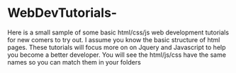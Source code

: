 # WebDevTutorials-
Here is a small sample of some basic html/css/js web development tutorials for new comers to try out.
I assume you know the basic structure of html pages. These tutorials will focus more on on Jquery and Javascript to help you become
a better developer. 
You will see the html/js/css have the same names so you can match them in your folders
